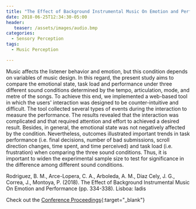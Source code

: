 ```yaml
---
title: "The Effect of Background Instrumental Music On Emotion and Performance"
date: 2018-06-25T12:34:30-05:00
header:
   teaser: /assets/images/audio.bmp
categories:
  - Sensory Perception
tags:
  - Music Perception

---
```

Music affects the listener behavior and emotion, but this condition depends on variables of music design. 
In this regard, the present study aims to compare the emotional state, task load and performance under 
three different sound conditions determined by the tempo, articulation, mode, and metre of the songs. 
To achieve this end, we implemented a web-based tool in which the users' interaction was designed to be 
counter-intuitive and difficult. The tool collected several types of events during the interaction to 
measure the performance. The results revealed that the interaction was complicated and that required 
attention and effort to achieved a desired result. Besides, in general, the emotional state was not 
negatively affected by the condition. Nevertheless, outcomes illustrated important trends in task 
performance (i.e. final decisions, number of bad submissions, scroll direction changes, time spent, 
and time perceived) and task load (i.e. frustration) when comparing the three sound conditions. 
Thus, it is important to widen the experimental sample size to test for significance in the difference 
among different sound conditions.

Rodriguez, B. M., Arce-Lopera, C. A., Arboleda, A. M., Diaz Cely, J. G., Correa, J., Montoya, P. (2018). 
The Effect of Background Instrumental Music On Emotion and Performance (pp. 334-338). Lisboa: Iadis

Check out the [Conference Proceedings][URL]{:target="_blank"} 

[URL]:  http://www.iadisportal.org/digital-library/the-effect-of-background-instrumental-music-on-emotion-and-performance